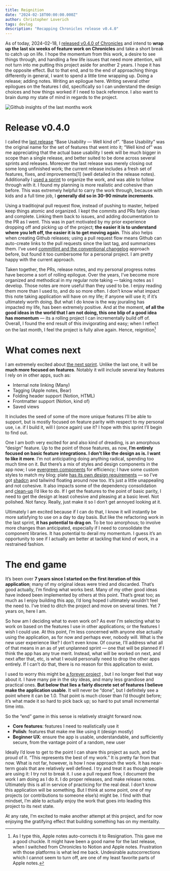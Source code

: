 ```yaml
---
title: Reignition
date: "2024-02-18T00:00:00.000Z"
author: Christopher Loverich
tags: devlog
description: "Recapping Chronicles release v0.4.0"
---
```


As of today, 2024-02-18, I [released v0.4.0 of Chronicles](https://github.com/cloverich/chronicles/releases/tag/v0.4.0) and intend to **wrap up the last six weeks of feature work on Chronicles** and take a short break to catch up on life. I hope the momentum from this work, a desire to see things through, and handling a few life issues that need more attention, will not turn into me putting this project aside for another 2 years. I hope it has the opposite effect. But to that end, and to the end of approaching things differently in general, I want to spend a little time wrapping up. Doing a release; adding notes. Writing an epilogue here. Writing several other epilogues on the features I did, specifically so I can understand the design choices and how things worked if I need to back reference. I also want to brain dump my state of mind in regards to the project. 

![Github insights of the last months work](assets/github_insight_feb2024.png?resize=blogImages)

# Release v0.4.0
I called the [last release](https://github.com/cloverich/chronicles/releases/tag/v0.3.0) “Base Usability — Well kind of”. “Base Usability” was the original name for the set of features that went into it; “Well kind of” was me appreciating that the actual base usability I seek will be much bigger in scope than a single release, and better suited to be done across several sprints and releases. Moreover the last release was merely closing out some long unfinished work; the current release includes a fresh set of features, fixes, and improvements[1] (well detailed in the release notes). Additionally I [used a sprint](https://github.com/cloverich/chronicles/issues/116) to organize the work, and was able to follow through with it. I found my planning is more realistic and cohesive than before. This was extremely helpful to carry the work through, because with kids and a full time job, I **generally did so in 30-90 minute increments**.

Using a traditiojnal pull request flow, instead of pushing to master, helped keep things atomic and organized. I kept the commits and PRs fairly clean and complete. Linking them back to issues, and adding documentation to the PR as I went. This was in part motivated by my prior experience dropping off and picking up of the project; **the easier it is to understand where you left off, the easier it is to get moving again**. This also helps when creating Github releases; using a pull request flow means Github can auto-create links to the pull requests since the last tag, and summarizes them. I’ve used [commitlint and the conventional changelog](https://github.com/conventional-changelog/commitlint) approach before, but found it too cumbersome for a personal project. I am pretty happy with the current approach. 

Taken together, the PRs, release notes, and my personal progress notes have become a sort of rolling epilogue. Over the years, I’ve become more organized and methodical in my regular note taking — taking notes as I develop. Those notes are more useful than they used to be. I enjoy reading them more than I used to, and do so more often. I don’t know what impact this note taking application will have on my life; if anyone will use it; if it’s ultimately worth doing. But what I do know is the way jouraling has impacted my life, has been extremely positive. And at the moment, **of all the good ideas in the world that I am not doing, this one blip of a good idea has momentum** — its a rolling project I can incrementally build off of. Overall, I found the end result of this invigorating and easy; when I reflect on the last month, I feel the project is fully alive again. Hence, reignition[^1]


# What comes next
I am extremely excited about [the next sprint](https://github.com/cloverich/chronicles/issues/123). Unlike the last one, it will be **much more focused on features**. Notably it will include several key features I rely on in other apps, such as:

* Internal note linking (Many)
* Tagging (Apple notes, Bear)
* Folding header support (Notion, HTML)
* Frontmatter support (Notion, kind of)
* Saved views

It includes the seed of some of the more unique features I’ll be able to support, but is mostly focused on feature parity with respect to my personal use, i.e. if I build it, will I (once again) use it? I hope with this sprint I’ll begin to find out.

One I am both very excited for and also kind of dreading, is an amorphous “design” feature. Up to the point of those features, as now, **I’m entirely focused on basic feature integrations. I don’t like the design as is. I want to like it more**. I’m not anticipating doing anything radical, spending too much time on it. But there’s a mix of styles and design components in the app now; I use [evergreen components](https://evergreen.segment.com/) for efficiency; I have some custom styles to match my blog; plate [has its own design requirements](https://github.com/cloverich/chronicles/pull/142) — so I’ve got [shadcn](https://ui.shadcn.com/) and tailwind floating around now too. It’s just a little unappealing and not cohesive. It also impacts some of the dependency consolidation and [clean-up](https://github.com/cloverich/chronicles/issues/157) I’d like to do. If I get the features to the point of basic parity, I need to get the design at least cohesive and pleasing at a basic level. Not polished. Not fancy. Really, just make it so I don’t get annoyed looking at it. 

Ultimately I am excited because if I can do that, I know it will instantly be more satisfying to use on a day to day basis. But like the refactoring work in the last sprint, **it has potential to drag on**. To be too amorphous; to involve more changes than anticipated, especially if I need to consolidate the component libraries. It has potential to derail my momentum. I guess it’s an opportunity to see if I actually am better at tackling that kind of work, in a restrained fashion. 

# The end game
 It’s been over **7 years since I started on the first iteration of this application**; many of my original ideas were tried and discarded. That’s good actually, I’m finding what works best. Many of my other good ideas have indeed been implemented by others at this point. That’s great too; as much as I enjoy building this app, I’d long hoped I ultimately wouldn’t feel the need to. I’ve tried to ditch the project and move on several times. Yet 7 years on, here I am. 

So how am I deciding what to even work on? As ever I’m selecting what to work on based on the features I use in other applications; or the features I wish I could use. At this point, I’m less concerned with anyone else actually using the application, as for now and perhaps ever, nobody will. What is the new user experience like? I don’t even know. Of course, I’ll address what all of that means in an as of yet unplanned sprint — one that will be planned if I think the app has any true merit. Instead, what will be worked on next, and next after that, etc, is what I would personally need to drop the other apps entirely. If I can’t do that, there is no reason for this application to exist. 

I used to worry this might be [a forever project](https://siddhesh.substack.com/p/projects) , but I no longer feel that way about it. I have many pie in the sky ideas, and many less grandiose and practical ones. **But below that lies a fairly discrete set of features I believe make the application usable**. It will never be “done”, but I definitely see a point where it can be 1.0. That point is much closer than I’d thought before; it’s what made it so hard to pick back up; so hard to put small incremental time into. 

So the “end” game in this sense is relatively straight forward now. 
* **Core features**: features I need to realistically use it
* **Polish**: features that make me like using it (design mostly)
* **Beginner UX**: ensure the app is usable, understandable, and sufficiently secure, from the vantage point of a random, new user

Ideally I’d love to get to the point I can share this project as such, and be proud of it. “This represents the best of my work.” It is pretty far from that now. What is not far, however, is how I now approach the work. It has near-term goals that are relatively well defined. I try and treat it as though people are using it: I try not to break it. I use a pull request flow, I document the work I am doing as I do it. I do proper releases, and make release notes. Ultimately this is all in service of practicing for the real deal. I don’t know this application will be something. But I think at some point, one of my projects (or contributions to someone else’s) might be. I find with that mindset, I’m able to actually enjoy the work that goes into leading this project to its next state. 

At any rate, I’m excited to make another attempt at this project, and for now enjoying the gratifying effect that building something has on my mentality. 


[^1]: As I type this, Apple notes auto-corrects it to Resignation. This gave me a good chuckle. It might have been a good name for the last release, when I switched from Chronicles to Notion and Apple notes. Frustration with those platforms is what led me back. Undesirable autocorrections which I cannot seem to turn off, are one of my least favorite parts of Apple notes.
